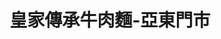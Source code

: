 ---
title: "皇家傳承牛肉麵-亞東門市"
description: "皇家傳承牛肉麵-亞東門市"
layout: shop
keywords:
  - 美食競賽
  - 台灣美食
  - 美食精選
datePublished: "2025-06-30"
dateModified: "2025-07-06"
city: "台北市"
district: "北投區"
address: "220新北市板橋區南雅南路二段21號"
phone: "0289665168"
geo: "24.998040656992913, 121.4532464851711"
google_map: "https://maps.app.goo.gl/3KeDif9LivY22Um39"
footinder: "https://footinder.com.tw/%e6%96%b0%e5%8c%97%e5%b8%82%e6%9d%bf%e6%a9%8b%e5%8d%80/24497/"
official: "https://www.royal-beefnoodles.com/"
award:
  - name: "台北國際牛肉麵節"
    year: "2024"
    entries:
      - group: "鮮食組"
        cooking_style: "清燉"
        rank: "金牌"
      - group: "調理包組"
        cooking_style: "清燉"
        rank: ""

---